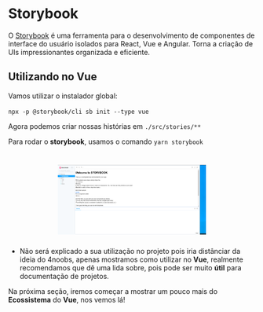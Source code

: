 # Storybook

O [Storybook](https://storybook.js.org/) é uma ferramenta para o desenvolvimento de componentes de interface do usuário isolados para React, Vue e Angular. Torna a criação de UIs impressionantes organizada e eficiente.

## Utilizando no Vue

Vamos utilizar o instalador global:

`npx -p @storybook/cli sb init --type vue`

Agora podemos criar nossas histórias em `./src/stories/**`

Para rodar o **storybook**, usamos o comando `yarn storybook`

<h1 align="center">
  <img src="../../assets/Testes e Storybook/Storybook/storybook.png" alt="Imagem selecionando o vuetify" width="60%">
</h1>

* Não será explicado a sua utilização no projeto pois iria distânciar da ideia do 4noobs, apenas mostramos como utilizar no **Vue**, realmente recomendamos que dê uma lida sobre, pois pode ser muito **útil** para documentação de projetos.

Na próxima seção, iremos começar a mostrar um pouco mais do **Ecossistema** do **Vue**, nos vemos lá!
